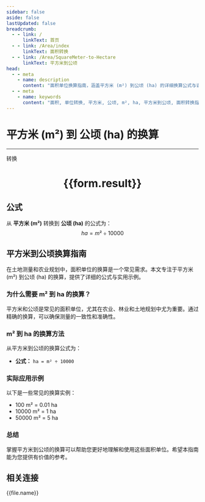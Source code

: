 ```yaml
---
sidebar: false
aside: false
lastUpdated: false
breadcrumb:
  - - link: /
      linkText: 首页
  - - link: /Area/index
      linkText: 面积转换
  - - link: /Area/SquareMeter-to-Hectare
      linkText: 平方米到公顷
head:
  - - meta
    - name: description
      content: "面积单位换算指南，涵盖平方米 (m²) 到公顷 (ha) 的详细换算公式与说明。"
  - - meta
    - name: keywords
      content: "面积, 单位转换, 平方米, 公顷, m², ha, 平方米到公顷, 面积转换指南"
---
```

# 平方米 (m²) 到 公顷 (ha) 的换算
---
<script setup>
import { onMounted, reactive, inject, ref } from 'vue'
import { NButton, NForm, NFormItem, NInput, NInputNumber, NSelect, NCard, useMessage,NGrid ,NGi } from 'naive-ui'
import { defineClientComponent } from 'vitepress'
import { Area } from '../../files';

const convert = inject('convert')

const form = reactive({
  number: null,
  result: '',
})

const convertHandler = () => {
  if (form.number !== null && !isNaN(form.number)) {
    const convertedValue = parseFloat(form.number) / 10000
    form.result = `${form.number}m² = ${convertedValue.toFixed(4)}ha`
  } else {
    form.result = '请输入有效的数值。'
  }
}
</script>

<n-form size="large" :model="form">
  <n-form-item label="平方米 (m²)">
    <n-input-number v-model:value="form.number" placeholder="输入平方米" style="width: 100%" />
  </n-form-item>
  <n-form-item>
    <n-button type="primary" @click="convertHandler" block>转换</n-button>
  </n-form-item>
</n-form>

<n-card  embedded :bordered="false" hoverable>
  <div  style="text-align:center">
    <h1>{{form.result}}</h1>
  </div>
</n-card>

## 公式

从 **平方米 (m²)** 转换到 **公顷 (ha)** 的公式为：
$$ ha = m² \div 10000 $$

## 平方米到公顷换算指南

在土地测量和农业规划中，面积单位的换算是一个常见需求。本文专注于平方米 (m²) 到公顷 (ha) 的换算，提供了详细的公式与实用示例。

### 为什么需要 m² 到 ha 的换算？

平方米和公顷是常见的面积单位，尤其在农业、林业和土地规划中尤为重要。通过精确的换算，可以确保测量的一致性和准确性。

### m² 到 ha 的换算方法

从平方米到公顷的换算公式为：

- **公式：** `ha = m² ÷ 10000`

### 实际应用示例

以下是一些常见的换算实例：

- 100 m² = 0.01 ha
- 10000 m² = 1 ha
- 50000 m² = 5 ha

### 总结

掌握平方米到公顷的换算可以帮助您更好地理解和使用这些面积单位。希望本指南能为您提供有价值的参考。

## 相关连接
<n-grid x-gap="12" :cols="3">
  <n-gi v-for="(file, index) in Area" :key="index">
    <n-button
      text
      tag="a"
      :href="file.path"
      type="primary"
    >
      {{file.name}}
    </n-button>
  </n-gi>
</n-grid>